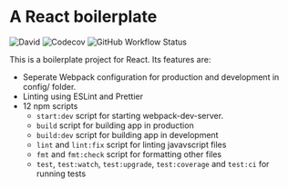 # A React boilerplate

![David](https://img.shields.io/david/arnavyash/react-boilerplate.svg?style=flat-square)
![Codecov](https://img.shields.io/codecov/c/github/arnavyash/react-app-boilerplate?logo=codecov&style=flat-square)
![GitHub Workflow Status](https://img.shields.io/github/workflow/status/arnavyash/react-app-boilerplate/Run%20tests?logo=github&style=flat-square)

This is a boilerplate project for React. Its features are:

- Seperate Webpack configuration for production and development in config/ folder.
- Linting using ESLint and Prettier
- 12 npm scripts
  - `start:dev` script for starting webpack-dev-server.
  - `build` script for building app in production
  - `build:dev` script for building app in development
  - `lint` and `lint:fix` script for linting javavscript files
  - `fmt` and `fmt:check` script for formatting other files
  - `test`, `test:watch`, `test:upgrade`, `test:coverage` and `test:ci` for running tests
